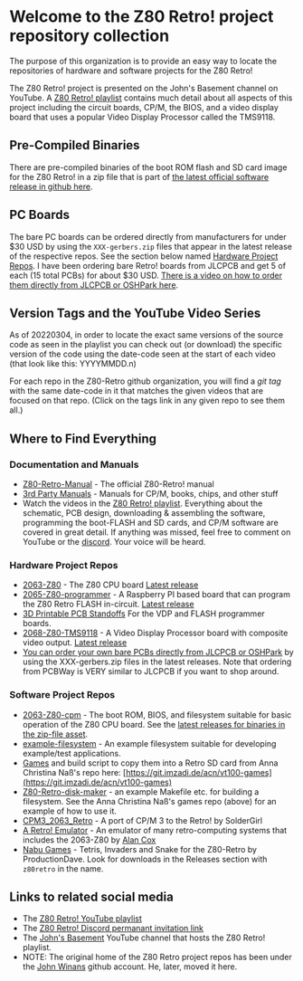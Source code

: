 # Welcome to the Z80 Retro! project repository collection

The purpose of this organization is to provide an easy way to locate the
repositories of hardware and software projects for the Z80 Retro!

The Z80 Retro! project is presented on the John's Basement channel on YouTube.
A [Z80 Retro!
playlist](https://www.youtube.com/playlist?list=PL3by7evD3F51Cf9QnsAEdgSQ4cz7HQZX5)
contains much detail about all aspects of this project including the circuit
boards, CP/M, the BIOS, and a video display board that uses a popular Video
Display Processor called the TMS9118.

## Pre-Compiled Binaries

There are pre-compiled binaries of the boot ROM flash and SD card image for the
Z80 Retro! in a zip file that is part of [the latest official software release
in github here](https://github.com/Z80-Retro/2063-Z80-cpm/releases/latest).

## PC Boards

The bare PC boards can be ordered directly from manufacturers for under $30 USD
by using the `XXX-gerbers.zip` files that appear in the latest release of the
respective repos.  See the section below named [Hardware Project
Repos](https://github.com/Z80-Retro#hardware-project-repos).  I have been
ordering bare Retro! boards from JLCPCB and get 5 of each (15 total PCBs) for
about $30 USD.  [There is a video on how to order them directly from JLCPCB or
OSHPark here](https://youtu.be/AUg_sbPnzn0).

## Version Tags and the YouTube Video Series

As of 20220304, in order to locate the exact same versions of the source code
as seen in the playlist you can check out (or download) the specific version of
the code using the date-code seen at the start of each video (that look like
this: YYYYMMDD.n)

For each repo in the Z80-Retro github organization, you will find a *git tag*
with the same date-code in it that matches the given videos that are focused on
that repo.  (Click on the tags link in any given repo to see them all.)

## Where to Find Everything

### Documentation and Manuals

- [Z80-Retro-Manual](https://github.com/Z80-Retro/Z80-Retro-Manual) - The
official Z80-Retro! manual
- [3rd Party Manuals](https://github.com/Z80-Retro/manuals) - Manuals for CP/M,
books, chips, and other stuff
- Watch the videos in the [Z80 Retro!
playlist](https://www.youtube.com/playlist?list=PL3by7evD3F51Cf9QnsAEdgSQ4cz7HQZX5).
Everything about the schematic, PCB design, downloading & assembling the
software, programming the boot-FLASH and SD cards, and CP/M software are
covered in great detail.  If anything was missed, feel free to comment on
YouTube or the [discord](https://discord.gg/jf73DRZvh5).  Your voice will be
heard.

### Hardware Project Repos

- [2063-Z80](https://github.com/Z80-Retro/2063-Z80) - The Z80 CPU board [Latest
release](https://github.com/Z80-Retro/2063-Z80/releases/latest)
- [2065-Z80-programmer](https://github.com/Z80-Retro/2065-Z80-programmer) - A
Raspberry PI based board that can program the Z80 Retro FLASH in-circuit.
[Latest
release](https://github.com/Z80-Retro/2065-Z80-programmer/releases/latest)
- [3D Printable PCB Standoffs](https://github.com/Z80-Retro/pcb-standoffs) For
the VDP and FLASH programmer boards.
- [2068-Z80-TMS9118](https://github.com/Z80-Retro/2068-Z80-TMS9118) - A Video
Display Processor board with composite video output. [Latest
release](https://github.com/Z80-Retro/2068-Z80-TMS9118/releases/latest)
- [You can order your own bare PCBs directly from JLCPCB or
OSHPark](https://youtu.be/AUg_sbPnzn0) by using the XXX-gerbers.zip files in
the latest releases. Note that ordering from PCBWay is VERY similar to JLCPCB
if you want to shop around.

### Software Project Repos

- [2063-Z80-cpm](https://github.com/Z80-Retro/2063-Z80-cpm) - The boot ROM,
BIOS, and filesystem suitable for basic operation of the Z80 CPU board. See the
[latest releases for binaries in the zip-file
asset](https://github.com/Z80-Retro/2063-Z80-cpm/releases/latest).
- [example-filesystem](https://github.com/Z80-Retro/example-filesystem) - An
example filesystem suitable for developing example/test applications.
- [Games](https://github.com/Z80-Retro/acn-vt100-games) and build script to
copy them into a Retro SD card from Anna Christina Naß's repo here:
[https://git.imzadi.de/acn/vt100-games](https://git.imzadi.de/acn/vt100-games)
- [Z80-Retro-disk-maker](https://github.com/Z80-Retro/Z80-Retro-disk-maker) -
an example Makefile etc. for building a filesystem.  See the Anna Christina
Naß's games repo (above) for an example of how to use it.
- [CPM3_2063_Retro](https://gitlab.com/SolderGirl/CPM3_2063_Retro) - A port of
CP/M 3 to the Retro! by SolderGirl
- [A Retro! Emulator](https://github.com/EtchedPixels/EmulatorKit) - An
emulator of many retro-computing systems that includes the 2063-Z80 by [Alan
Cox](https://en.wikipedia.org/wiki/Alan_Cox_(computer_programmer))
- [Nabu Games](https://github.com/linuxplayground/nabu-games/releases) -
Tetris, Invaders and Snake for the Z80-Retro by ProductionDave.  Look for
downloads in the Releases section with `z80retro` in the name.

## Links to related social media

- The [Z80 Retro! YouTube
playlist](https://www.youtube.com/playlist?list=PL3by7evD3F51Cf9QnsAEdgSQ4cz7HQZX5)
- The [Z80 Retro! Discord permanant invitation
link](https://discord.gg/jf73DRZvh5)
- The [John's Basement](http://youtube.com/@JohnsBasement) YouTube channel that
hosts the Z80 Retro! playlist.
- NOTE: The original home of the Z80 Retro project repos has been under the
[John Winans](https://github.com/johnwinans) github account.  He, later, moved
it here.

<!-- vim: set ft=markdown cc=80 tw=80 : -->
